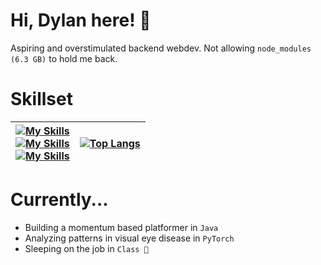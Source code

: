 # Hi, Dylan here! 👋
Aspiring and overstimulated backend webdev. 
Not allowing `node_modules (6.3 GB)` to hold me back.

# Skillset

| [![My Skills](https://skillicons.dev/icons?i=js,html,css,ts,py,java)](https://skillicons.dev) <br> [![My Skills](https://skillicons.dev/icons?i=raspberrypi,lua,bootstrap,nodejs,robloxstudio,selenium)](https://skillicons.dev) <br> [![My Skills](https://skillicons.dev/icons?i=vercel,vscode,windows,linux,yarn,npm)](https://skillicons.dev)| [![Top Langs](https://github-readme-stats.vercel.app/api/top-langs/?username=dylann123&layout=compact&theme=gotham)](https://github.com/anuraghazra/github-readme-stats)|
| ----------- | ------------- |




# Currently...

* Building a momentum based platformer in `Java`
* Analyzing patterns in visual eye disease in `PyTorch`
* Sleeping on the job in `Class 🤧`
